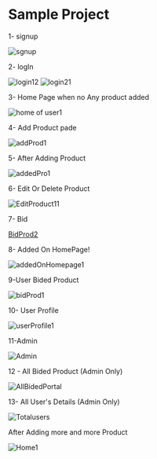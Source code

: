# Sample Project

1- signup

![sgnup](https://user-images.githubusercontent.com/83615352/175429733-fd39b5b3-b10a-4680-adc6-54cffe8226c4.PNG)

2- logIn 

![login12](https://user-images.githubusercontent.com/83615352/175429821-846e316a-6706-4e2d-97fb-88558f156736.png)
![login21](https://user-images.githubusercontent.com/83615352/175429886-14f0f526-86b6-454d-86c7-39034cd112a5.png)

3- Home Page when no Any product added

![home of user1](https://user-images.githubusercontent.com/83615352/175429971-8ac58d0a-c3e5-4cb6-9cdd-00890146e676.PNG)

4- Add Product pade

![addProd1](https://user-images.githubusercontent.com/83615352/175430079-61ee50d0-8fae-4601-83cd-8a3523d0de83.PNG)

5- After Adding Product

![addedPro1](https://user-images.githubusercontent.com/83615352/175430093-4c12227d-6c3a-494e-8e17-0158d98b213b.PNG)

6- Edit Or Delete Product 

![EditProduct11](https://user-images.githubusercontent.com/83615352/175430411-366cb1a4-a7e1-450f-893a-3928b70dd6a7.png)

7- Bid 

[BidProd2](https://user-images.githubusercontent.com/83615352/175430444-6ff34175-e5e5-496b-aa7d-0c5ae6523836.PNG)

8- Added On HomePage!

![addedOnHomepage1](https://user-images.githubusercontent.com/83615352/175430205-cc7bcfce-e02d-44b7-9051-37438b86de06.PNG)

9-User Bided Product 

![bidProd1](https://user-images.githubusercontent.com/83615352/175430587-6296400c-991f-458d-a22a-6c13b7c1e942.PNG)

10- User Profile

![userProfile1](https://user-images.githubusercontent.com/83615352/175430637-97e0f082-6b7e-40a9-8012-1318a64f330b.PNG)

11-Admin 

![Admin](https://user-images.githubusercontent.com/83615352/175430720-2bbcb3bd-4699-47c0-b5ae-671e6567accb.PNG)

12 - All Bided Product (Admin Only)

![AllBidedPortal](https://user-images.githubusercontent.com/83615352/175430796-c44e83bf-d30a-4600-9c47-d7d96b3724da.PNG)

13- All User's Details (Admin Only) 

![Totalusers](https://user-images.githubusercontent.com/83615352/175430891-72baa1d9-6690-4ba0-9443-52c96d9ce9f4.PNG)

After Adding more and more Product 

![Home1](https://user-images.githubusercontent.com/83615352/175430938-35336881-1adf-4e50-ba82-0f8b3b1dbe16.PNG)
